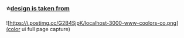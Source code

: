 ### ⭐[design is taken from ](https://www.instagram.com/p/BuBhhSPBEjl/)

 ![https://i.postimg.cc/G2B4SjpK/localhost-3000-www-coolors-co.png](color ui full page capture)


